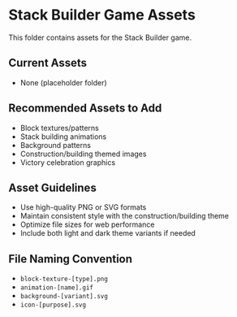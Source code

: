 
# Stack Builder Game Assets

This folder contains assets for the Stack Builder game.

## Current Assets
- None (placeholder folder)

## Recommended Assets to Add
- Block textures/patterns
- Stack building animations
- Background patterns
- Construction/building themed images
- Victory celebration graphics

## Asset Guidelines
- Use high-quality PNG or SVG formats
- Maintain consistent style with the construction/building theme
- Optimize file sizes for web performance
- Include both light and dark theme variants if needed

## File Naming Convention
- `block-texture-[type].png`
- `animation-[name].gif`
- `background-[variant].svg`
- `icon-[purpose].svg`
